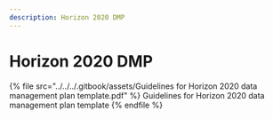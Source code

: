 ```yaml
---
description: Horizon 2020 DMP
---
```


# Horizon 2020 DMP

{% file src="../../../.gitbook/assets/Guidelines for Horizon 2020 data management plan template.pdf" %}
Guidelines for Horizon 2020 data management plan template
{% endfile %}
